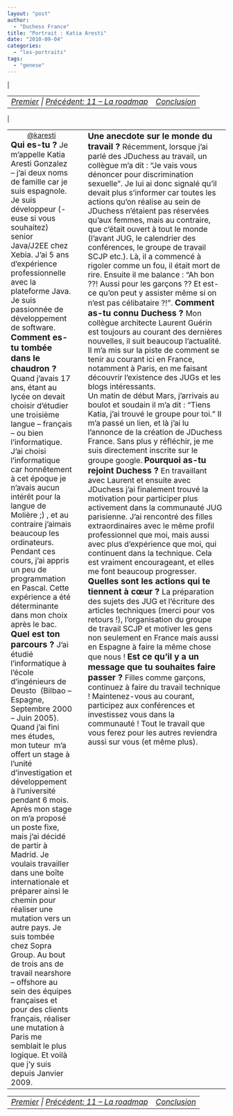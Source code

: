 ```yaml
---
layout: "post"
author: 
  - "Duchess France"
title: "Portrait : Katia Aresti"
date: "2010-09-04"
categories: 
  - "les-portraits"
tags: 
  - "genese"
---
```


| <table border="0" width="100%"><tbody><tr><td style="font-size: 110%; font-style: italic; text-align: left;"><a href="http://www.duchess-france.org/rencontre-a-devoxx/">Premier</a> | <a href="http://www.duchess-france.org/la-roadmap/">Précédent: 11 – La roadmap</a></td><td style="font-size: 110%; font-style: italic; text-align: right;"><a href="http://www.duchess-france.org/a-bientot/">Conclusion</a></td></tr></tbody></table> |

<table border="0" width="100%"><tbody><tr><td valign="top" width="33%"><div style="margin-right: 10px;"><div style="margin: 0; padding: 0; text-align: center;"><a title="@karesti" href="http://twitter.com/karesti" target="_blank">@karesti</a></div><span style="font-size: 120%; font-weight: bold;">Qui es-tu ? </span><span style="font-size: 110%;">Je m’appelle Katia Aresti Gonzalez – j’ai deux noms de famille car je suis espagnole. Je suis développeur (-euse si vous souhaitez) senior Java/J2EE chez Xebia. J’ai 5 ans d’expérience professionnelle avec la plateforme Java. Je suis passionnée de développement de software.</span> <span style="font-size: 120%; font-weight: bold;">Comment es-tu tombée dans le chaudron ? </span><span style="font-size: 110%;">Quand j’avais 17 ans, étant au lycée on devait choisir d’étudier une troisième langue – français – ou bien l’informatique. J’ai choisi l’informatique car honnêtement à cet époque je n’avais aucun intérêt pour la langue de Molière ;) , et au contraire j’aimais beaucoup les ordinateurs. Pendant ces cours, j’ai appris un peu de programmation en Pascal. Cette expérience a été déterminante dans mon choix après le bac. </span><span style="font-size: 120%; font-weight: bold;">Quel est ton parcours ? </span><span style="font-size: 110%;">J’ai étudié l’informatique à l’école d’ingénieurs de Deusto  (Bilbao – Espagne, Septembre 2000 – Juin 2005).</span> <span style="font-size: 110%;">Quand j’ai fini mes études, mon tuteur  m’a offert un stage à l’unité d’investigation et développement à l’université pendant 6 mois. Après mon stage on m’a proposé un poste fixe, mais j’ai décidé de partir à Madrid. Je voulais travailler dans une boîte internationale et préparer ainsi le chemin pour réaliser une mutation vers un autre pays. </span><span style="font-size: 110%;">Je suis tombée chez Sopra Group. Au bout de trois ans de travail nearshore – offshore au sein des équipes françaises et pour des clients français, réaliser une mutation à Paris me semblait le plus logique. Et voilà que j’y suis depuis Janvier 2009.</span><div></div></div></td><td valign="top" width="66%"><div style="margin-left: 10px;"><span style="font-size: 120%; font-weight: bold;">Une anecdote sur le monde du travail ? </span><span style="font-size: 110%;">Récemment, lorsque j’ai parlé des JDuchess au travail, un collègue m’a dit : “Je vais vous dénoncer pour discrimination sexuelle”. Je lui ai donc signalé qu’il devait plus s’informer car toutes les actions qu’on réalise au sein de JDuchess n’étaient pas réservées qu’aux femmes, mais au contraire, que c’était ouvert à tout le monde (l’avant JUG, le calendrier des conférences, le groupe de travail SCJP etc.). Là, il a commencé à rigoler comme un fou, il était mort de rire. Ensuite il me balance : “Ah bon ??! Aussi pour les garçons ?? Et est-ce qu’on peut y assister même si on n’est pas célibataire ?!”. </span><span style="font-size: 120%; font-weight: bold;">Comment as-tu connu Duchess ? </span><span style="font-size: 110%;">Mon collègue architecte Laurent Guérin est toujours au courant des dernières nouvelles, il suit beaucoup l’actualité. Il m’a mis sur la piste de comment se tenir au courant ici en France, notamment à Paris, en me faisant découvrir l’existence des JUGs et les blogs intéressants.</span></div><div style="margin-left: 10px;"><span style="font-size: 110%;">Un matin de début Mars, j’arrivais au boulot et soudain il m’a dit : “Tiens Katia, j’ai trouvé le groupe pour toi.” Il m’a passé un lien, et là j’ai lu l’annonce de la création de JDuchess France. Sans plus y réfléchir, je me suis directement inscrite sur le groupe google.</span> <span style="font-size: 120%; font-weight: bold;">Pourquoi as-tu rejoint Duchess ? </span><span style="font-size: 110%;">En travaillant  avec Laurent et ensuite avec JDuchess j’ai finalement trouvé la motivation pour participer plus activement dans la communauté JUG parisienne. J’ai rencontré des filles extraordinaires avec le même profil professionnel que moi, mais aussi avec plus d’expérience que moi, qui continuent dans la technique. Cela est vraiment encourageant, et elles me font beaucoup progresser. </span><span style="font-size: 120%; font-weight: bold;">Quelles sont les actions qui te tiennent à cœur ? </span><span style="font-size: 110%;">La préparation des sujets des JUG et l’écriture des articles techniques (merci pour vos retours !), l’organisation du groupe de travail SCJP et motiver les gens non seulement en France mais aussi en Espagne à faire la même chose que nous !</span> <span style="font-size: 120%; font-weight: bold;">Est ce qu’il y a un message que tu souhaites faire passer ? </span><span style="font-size: 110%;">Filles comme garçons, continuez à faire du travail technique ! Maintenez-vous au courant, participez aux conférences et investissez vous dans la communauté ! Tout le travail que vous ferez pour les autres reviendra aussi sur vous (et même plus).</span></div></td></tr></tbody></table>

<table border="0" width="100%"><tbody><tr><td style="font-size: 110%; font-style: italic; text-align: left;"><a href="http://www.duchess-france.org/rencontre-a-devoxx/">Premier</a> | <a href="http://www.duchess-france.org/la-roadmap/">Précédent: 11 – La roadmap</a></td><td style="font-size: 110%; font-style: italic; text-align: right;"><a href="http://www.duchess-france.org/a-bientot/">Conclusion</a></td></tr></tbody></table>
